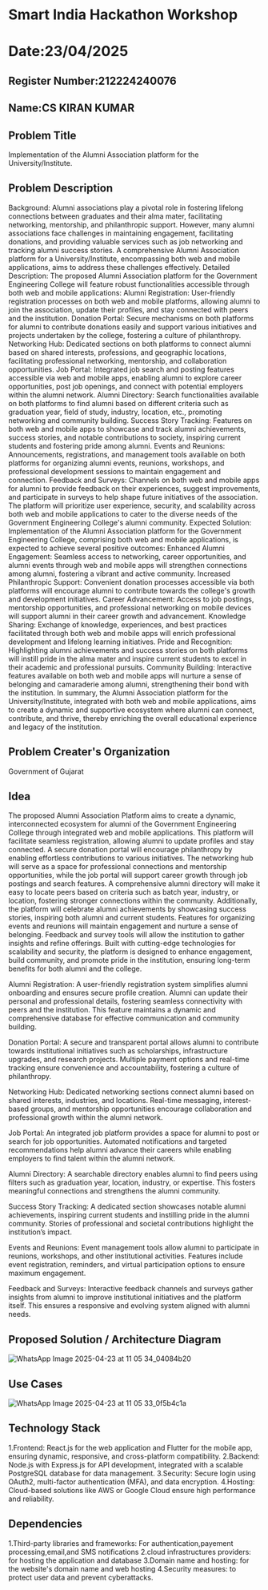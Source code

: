 # Smart India Hackathon Workshop

# Date:23/04/2025

## Register Number:212224240076

## Name:CS KIRAN KUMAR 

## Problem Title

Implementation of the Alumni Association platform for the University/Institute.

## Problem Description

Background: Alumni associations play a pivotal role in fostering lifelong connections between graduates and their alma mater, facilitating networking, mentorship, and philanthropic support. However, many alumni associations face challenges in maintaining engagement, facilitating donations, and providing valuable services such as job networking and tracking alumni success stories. A comprehensive Alumni Association platform for a University/Institute, encompassing both web and mobile applications, aims to address these challenges effectively. Detailed Description: The proposed Alumni Association platform for the Government Engineering College will feature robust functionalities accessible through both web and mobile applications: Alumni Registration: User-friendly registration processes on both web and mobile platforms, allowing alumni to join the association, update their profiles, and stay connected with peers and the institution. Donation Portal: Secure mechanisms on both platforms for alumni to contribute donations easily and support various initiatives and projects undertaken by the college, fostering a culture of philanthropy. Networking Hub: Dedicated sections on both platforms to connect alumni based on shared interests, professions, and geographic locations, facilitating professional networking, mentorship, and collaboration opportunities. Job Portal: Integrated job search and posting features accessible via web and mobile apps, enabling alumni to explore career opportunities, post job openings, and connect with potential employers within the alumni network. Alumni Directory: Search functionalities available on both platforms to find alumni based on different criteria such as graduation year, field of study, industry, location, etc., promoting networking and community building. Success Story Tracking: Features on both web and mobile apps to showcase and track alumni achievements, success stories, and notable contributions to society, inspiring current students and fostering pride among alumni. Events and Reunions: Announcements, registrations, and management tools available on both platforms for organizing alumni events, reunions, workshops, and professional development sessions to maintain engagement and connection. Feedback and Surveys: Channels on both web and mobile apps for alumni to provide feedback on their experiences, suggest improvements, and participate in surveys to help shape future initiatives of the association. The platform will prioritize user experience, security, and scalability across both web and mobile applications to cater to the diverse needs of the Government Engineering College's alumni community. Expected Solution: Implementation of the Alumni Association platform for the Government Engineering College, comprising both web and mobile applications, is expected to achieve several positive outcomes: Enhanced Alumni Engagement: Seamless access to networking, career opportunities, and alumni events through web and mobile apps will strengthen connections among alumni, fostering a vibrant and active community. Increased Philanthropic Support: Convenient donation processes accessible via both platforms will encourage alumni to contribute towards the college's growth and development initiatives. Career Advancement: Access to job postings, mentorship opportunities, and professional networking on mobile devices will support alumni in their career growth and advancement. Knowledge Sharing: Exchange of knowledge, experiences, and best practices facilitated through both web and mobile apps will enrich professional development and lifelong learning initiatives. Pride and Recognition: Highlighting alumni achievements and success stories on both platforms will instill pride in the alma mater and inspire current students to excel in their academic and professional pursuits. Community Building: Interactive features available on both web and mobile apps will nurture a sense of belonging and camaraderie among alumni, strengthening their bond with the institution. In summary, the Alumni Association platform for the University/Institute, integrated with both web and mobile applications, aims to create a dynamic and supportive ecosystem where alumni can connect, contribute, and thrive, thereby enriching the overall educational experience and legacy of the institution.

## Problem Creater's Organization

Government of Gujarat

## Idea

The proposed Alumni Association Platform aims to create a dynamic, interconnected ecosystem for alumni of the Government Engineering College through integrated web and mobile applications. This platform will facilitate seamless registration, allowing alumni to update profiles and stay connected. A secure donation portal will encourage philanthropy by enabling effortless contributions to various initiatives. The networking hub will serve as a space for professional connections and mentorship opportunities, while the job portal will support career growth through job postings and search features. A comprehensive alumni directory will make it easy to locate peers based on criteria such as batch year, industry, or location, fostering stronger connections within the community. Additionally, the platform will celebrate alumni achievements by showcasing success stories, inspiring both alumni and current students. Features for organizing events and reunions will maintain engagement and nurture a sense of belonging. Feedback and survey tools will allow the institution to gather insights and refine offerings. Built with cutting-edge technologies for scalability and security, the platform is designed to enhance engagement, build community, and promote pride in the institution, ensuring long-term benefits for both alumni and the college.

Alumni Registration: A user-friendly registration system simplifies alumni onboarding and ensures secure profile creation. Alumni can update their personal and professional details, fostering seamless connectivity with peers and the institution. This feature maintains a dynamic and comprehensive database for effective communication and community building.

Donation Portal: A secure and transparent portal allows alumni to contribute towards institutional initiatives such as scholarships, infrastructure upgrades, and research projects. Multiple payment options and real-time tracking ensure convenience and accountability, fostering a culture of philanthropy.

Networking Hub: Dedicated networking sections connect alumni based on shared interests, industries, and locations. Real-time messaging, interest-based groups, and mentorship opportunities encourage collaboration and professional growth within the alumni network.

Job Portal: An integrated job platform provides a space for alumni to post or search for job opportunities. Automated notifications and targeted recommendations help alumni advance their careers while enabling employers to find talent within the alumni network.

Alumni Directory: A searchable directory enables alumni to find peers using filters such as graduation year, location, industry, or expertise. This fosters meaningful connections and strengthens the alumni community.

Success Story Tracking: A dedicated section showcases notable alumni achievements, inspiring current students and instilling pride in the alumni community. Stories of professional and societal contributions highlight the institution’s impact.

Events and Reunions: Event management tools allow alumni to participate in reunions, workshops, and other institutional activities. Features include event registration, reminders, and virtual participation options to ensure maximum engagement.

Feedback and Surveys: Interactive feedback channels and surveys gather insights from alumni to improve institutional initiatives and the platform itself. This ensures a responsive and evolving system aligned with alumni needs.

## Proposed Solution / Architecture Diagram

![WhatsApp Image 2025-04-23 at 11 05 34_04084b20](https://github.com/user-attachments/assets/7d7923aa-5f9a-4627-ab00-434d93a601c8)


## Use Cases

![WhatsApp Image 2025-04-23 at 11 05 33_0f5b4c1a](https://github.com/user-attachments/assets/71ce1458-f458-41ff-b371-d9cffe6ac1bb)



## Technology Stack

1.Frontend: React.js for the web application and Flutter for the mobile app, ensuring dynamic, responsive, and cross-platform compatibility. 2.Backend: Node.js with Express.js for API development, integrated with a scalable PostgreSQL database for data management. 3.Security: Secure login using OAuth2, multi-factor authentication (MFA), and data encryption. 4.Hosting: Cloud-based solutions like AWS or Google Cloud ensure high performance and reliability.

## Dependencies

1.Third-party libraries and frameworks: For authentication,payement processing,email,and SMS notifications 2.cloud infrastructures providers: for hosting the application and database 3.Domain name and hosting: for the website's domain name and web hosting 4.Security measures: to protect user data and prevent cyberattacks.

